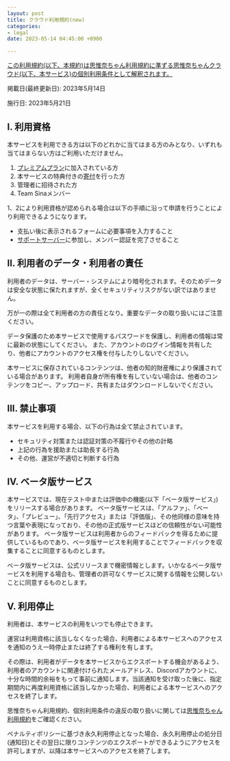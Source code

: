 ```yaml
---
layout: post
title: クラウド利用規約(new)
categories:
- legal
date: 2023-05-14 04:45:00 +0900

---
```

<u>この利用規約(以下、本規約)は[思惟奈ちゃん利用規約]({{site.url}}/legal/new/tos)に準ずる思惟奈ちゃんクラウド(以下、本サービス)の個別利用条件として解釈されます。</u>

掲載日(最終更新日): 2023年5月14日

施行日: 2023年5月21日

## I. 利用資格

本サービスを利用できる方は以下のどれかに当てはまる方のみとなり、いずれも当てはまらない方はご利用いただけません。

1. [プレミアムプラン](https://sina-chan.com/premium)に加入されている方
2. 本サービスの特典付きの[寄付](https://sina-chan.com/premium)を行った方
3. 管理者に招待された方
4. Team Sinaメンバー

1、2により利用資格が認められる場合は以下の手順に沿って申請を行うことにより利用できるようになります。

- 支払い後に表示されるフォームに必要事項を入力すること
- [サポートサーバー](https://sina-chan.com/discord)に参加し、メンバー認証を完了させること

## II. 利用者のデータ・利用者の責任

利用者のデータは、サーバー・システムにより暗号化されます。そのためデータは安全な状態に保たれますが、全くセキュリティリスクがない訳ではありません。

万が一の際は全て利用者の方の責任となり。重要なデータの取り扱いにはご注意ください。

データ保護のため本サービスで使用するパスワードを保護し、利用者の情報は常に最新の状態にしてください。
また、アカウントのログイン情報を共有したり、他者にアカウントのアクセス権を付与したりしないでください。

本サービスに保存されているコンテンツは、他者の知的財産権により保護されている場合があります。
利用者自身が所有権を有していない場合は、他者のコンテンツをコピー、アップロード、共有またはダウンロードしないでください。

## III. 禁止事項

本サービスを利用する場合、以下の行為は全て禁止されています。

- セキュリティ対策または認証対策の不履行やその他の計略
- 上記の行為を援助または助長する行為
- その他、運営が不適切と判断する行為

## IV. ベータ版サービス

本サービスでは、現在テスト中または評価中の機能(以下「ベータ版サービス」)をリリースする場合があります。
ベータ版サービスは、「アルファ」、「ベータ」、「プレビュー」、「先行アクセス」または「評価版」、その他同様の意味を持つ言葉や表現になっており、その他の正式版サービスほどの信頼性がない可能性があります。
ベータ版サービスは利用者からのフィードバックを得るために提供しているものであり、ベータ版サービスを利用することでフィードバックを収集することに同意するものとします。

ベータ版サービスは、公式リリースまで機密情報とします。いかなるベータ版サービスを利用する場合も、管理者の許可なくサービスに関する情報を公開しないことに同意するものとします。

## V. 利用停止

利用者は、本サービスの利用をいつでも停止できます。

運営は利用資格に該当しなくなった場合、利用者による本サービスへのアクセスを通知のうえ一時停止または終了する権利を有します。

その際は、利用者がデータを本サービスからエクスポートする機会があるよう、利用者のアカウントに関連付けられたメールアドレス、Discordアカウントに、十分な時間的余裕をもって事前に通知します。当該通知を受け取った後に、指定期間内に再度利用資格に該当しなかった場合、利用者による本サービスへのアクセスを終了します。

思惟奈ちゃん利用規約、個別利用条件の違反の取り扱いに関しては[思惟奈ちゃん利用規約]({{site.url}}/legal/new/tos)をご確認ください。

ペナルティポリシーに基づき永久利用停止となった場合、永久利用停止の処分日(通知日)とその翌日に限りコンテンツのエクスポートができるようにアクセスを許可しますが、以降は本サービスへのアクセスを終了します。